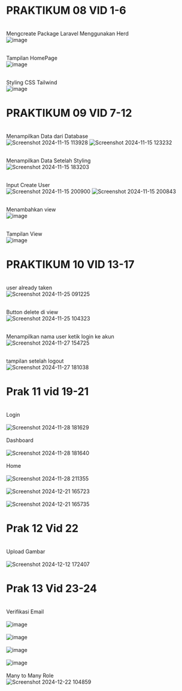 

# PRAKTIKUM 08 VID 1-6 #

<br> Mengcreate Package Laravel Menggunakan Herd<br>
![image](https://github.com/user-attachments/assets/25a2c4a6-8f4b-45ee-8235-727b055e6af7)

<br>Tampilan HomePage<br>
![image](https://github.com/user-attachments/assets/e94748ef-f4da-46d1-9d57-380e5aec5f10)

<br>Styling CSS Tailwind<br>
![image](https://github.com/user-attachments/assets/01834b0c-0e62-43aa-84cc-bbe98a35cb16)

# PRAKTIKUM 09 VID 7-12 #

<br>Menampilkan Data dari Database<br>
![Screenshot 2024-11-15 113928](https://github.com/user-attachments/assets/53070321-c9b5-4270-ba80-ee16a9ef0aff)
![Screenshot 2024-11-15 123232](https://github.com/user-attachments/assets/f4d1e4c9-56e1-4ce0-85a1-da344724e42b)

<br>Menampilkan Data Setelah Styling<br>
![Screenshot 2024-11-15 183203](https://github.com/user-attachments/assets/e672a8b8-b265-4da4-929e-65a14d2d2d70)

<br>Input Create User<br>
![Screenshot 2024-11-15 200900](https://github.com/user-attachments/assets/d178507e-01b2-4102-81fe-6b4e5254f368)
![Screenshot 2024-11-15 200843](https://github.com/user-attachments/assets/4225a472-93cd-4e6c-825a-e7ec59fa5a44)

<br>Menambahkan view<br>
![image](https://github.com/user-attachments/assets/a2fd484f-85e8-4d7a-ad74-176d43d9d617)

<br>Tampilan View<br>
![image](https://github.com/user-attachments/assets/ce2613b0-c02b-4788-8aa7-15b80123ca30)

# PRAKTIKUM 10 VID 13-17 #
<br>user already taken<br>
![Screenshot 2024-11-25 091225](https://github.com/user-attachments/assets/1aca36f0-5624-4e22-85cf-2a165b7e7e37)

<br> Button delete di view <br>
![Screenshot 2024-11-25 104323](https://github.com/user-attachments/assets/02635e65-b7c8-49b2-8ec6-7e6f45d56476)

<br> Menampilkan nama user ketik login ke akun <br>
![Screenshot 2024-11-27 154725](https://github.com/user-attachments/assets/ae0b83a6-ddb0-4f00-bfbe-7ddb19da2c7a)

<br> tampilan setelah logout <br>
![Screenshot 2024-11-27 181038](https://github.com/user-attachments/assets/7a49b9e3-dcd5-4ba4-baba-58dbd8636ae8)

# Prak 11 vid 19-21 #

<br> Login <br>
<br> ![Screenshot 2024-11-28 181629](https://github.com/user-attachments/assets/da6c47ae-3563-47c3-8c3e-87adddc81015) <br>
<br> Dashboard <br>
<br> ![Screenshot 2024-11-28 181640](https://github.com/user-attachments/assets/ded6bd28-a9f9-41d4-967a-327b03a9277c) <br>
<br> Home <br>
<br> ![Screenshot 2024-11-28 211355](https://github.com/user-attachments/assets/b6705e7a-1f51-4a24-8060-69d5487c4b94) <br>
<br> ![Screenshot 2024-12-21 165723](https://github.com/user-attachments/assets/bee340a7-c9f5-4a46-9837-0dde1d5e326e)<br>
<br> ![Screenshot 2024-12-21 165735](https://github.com/user-attachments/assets/6231b0b7-3fa6-45c6-9231-c63a0fce7c11) <br>

# Prak 12 Vid 22 #
<br> Upload Gambar <br>
<br> ![Screenshot 2024-12-12 172407](https://github.com/user-attachments/assets/edd2cb99-445a-450c-8555-9f417e2871c4) <br>

# Prak 13 Vid 23-24
<br>Verifikasi Email <br>
<br> ![image](https://github.com/user-attachments/assets/23c49015-5536-43f1-9a61-82cdf86cf90d)<br>
<br>![image](https://github.com/user-attachments/assets/e6628304-1fdc-443e-b744-493aae283cd0)<br>
<br> ![image](https://github.com/user-attachments/assets/d3a283e9-f89a-47bd-a285-51aa8a4b0586)<br> 
<br> ![image](https://github.com/user-attachments/assets/6d0c9a0e-034a-4aa8-a4fa-4c23f79bff0b) <br>
<br> Many to Many Role <br>
![Screenshot 2024-12-22 104859](https://github.com/user-attachments/assets/d6b9d3ac-8778-49cd-826a-1f7317a860a6)









